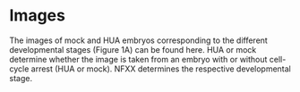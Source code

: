 # Images

The images of mock and HUA embryos corresponding to the different developmental stages (Figure 1A) can be found here. HUA or mock determine whether the image is taken from an embryo with or without cell-cycle arrest (HUA or mock). NFXX determines the respective developmental stage. 
